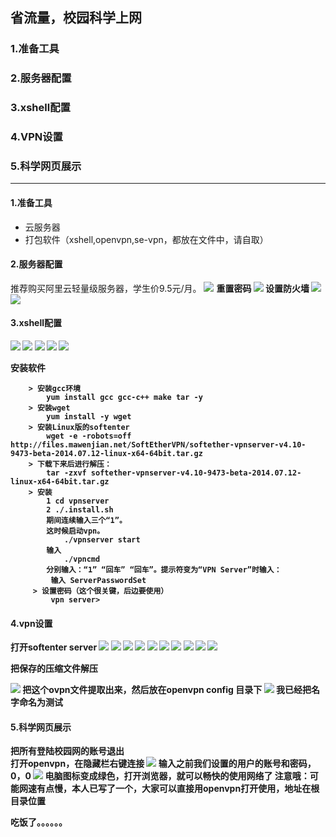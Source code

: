 ## 省流量，校园科学上网
### 1.准备工具
### 2.服务器配置
### 3.xshell配置
### 4.VPN设置
### 5.科学网页展示
<hr>

#### 1.准备工具<br>
- 云服务器
- 打包软件（xshell,openvpn,se-vpn，都放在文件中，请自取）
 
#### 2.服务器配置<br>

推荐购买阿里云轻量级服务器，学生价9.5元/月。
![](/internet/centos.jpg)
<b>重置密码
![](/internet/manager.jpg)
<b>设置防火墙
![](/internet/fire1.jpg)
![](/internet/fire2.jpg)

#### 3.xshell配置

![](/internet/x1.jpg)
![](/internet/x2.jpg)
![](/internet/x3.jpg)
![](/internet/x4.jpg)
![](/internet/x5.jpg)

<b>安装软件
        
        > 安装gcc环境
            yum install gcc gcc-c++ make tar -y
        > 安装wget
            yum install -y wget
        > 安装Linux版的softenter
            wget -e -robots=off http://files.mawenjian.net/SoftEtherVPN/softether-vpnserver-v4.10-9473-beta-2014.07.12-linux-x64-64bit.tar.gz
        > 下载下来后进行解压：
            tar -zxvf softether-vpnserver-v4.10-9473-beta-2014.07.12-linux-x64-64bit.tar.gz
        > 安装
            1 cd vpnserver
            2 ./.install.sh
            期间连续输入三个“1”。
            这时候启动vpn。
                ./vpnserver start
            输入
                ./vpncmd
            分别输入：“1” “回车” “回车”。提示符变为“VPN Server”时输入：
             输入 ServerPasswordSet
         > 设置密码（这个很关键，后边要使用）
             vpn server>
             
#### 4.vpn设置
 
  打开softenter server
  ![](/internet/4.1.jpg)
  ![](/internet/4.2.jpg)
  ![](/internet/4.3.jpg)
  ![](/internet/4.4.jpg)
  ![](/internet/4.5.jpg)
  ![](/internet/4.6.jpg)
  ![](/internet/4.7.jpg)
  ![](/internet/4.8.jpg)
  ![](/internet/4.9.jpg)
  ![](/internet/4.10.jpg)
  
  
  <b>把保存的压缩文件解压
  
  ![](/internet/4.11.jpg)
  把这个ovpn文件提取出来，然后放在openvpn config 目录下
  ![](/internet/4.12.jpg)
  我已经把名字命名为测试

#### 5.科学网页展示
    
<b>把所有登陆校园网的账号退出<br>
<b>打开openvpn，在隐藏栏右键连接
![](/internet/5.1.jpg)
<b>输入之前我们设置的用户的账号和密码，0，0
![](/internet/5.2.jpg)
<b>电脑图标变成绿色，打开浏览器，就可以畅快的使用网络了
注意哦：可能网速有点慢，本人已写了一个，大家可以直接用openvpn打开使用，地址在根目录位置

吃饭了。。。。。。
  
